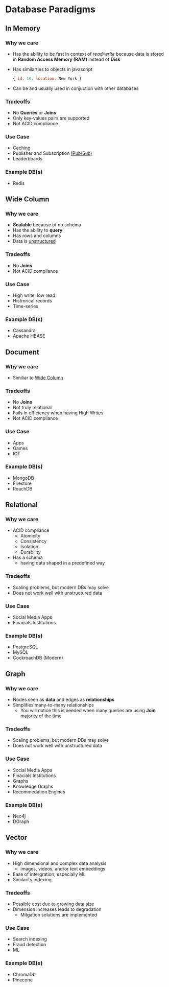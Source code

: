 # Database Paradigms

## In Memory

### Why we care

- Has the ability to be fast
in context of *read/write* because
data is stored in **Random Access Memory (RAM)** instead of **Disk**
- Has similarties to objects in javascript

    ```javascript
    { id: 10, location: New York }
    ```

- Can be and usually used in conjuction with other databases

### Tradeoffs

- No **Queries** or **Joins**
- Only key-values pairs are supported
- Not ACID compliance

### Use Case

- Caching
- Publisher and Subscription [(Pub/Sub)](design-patterns.md#pubsub)
- Leaderboards

### Example DB(s)

- Redis

## Wide Column

### Why we care

- **Scalable** because of no schema
- Has the ability to **query**
- Has rows and columns
- Data is [unstructured](db.md#structured-vs-unstructured)

### Tradeoffs

- No **Joins**
- Not ACID compliance

### Use Case

- High write, low read
- Histrorical records
- Time-series

### Example DB(s)

- Cassandra
- Apache HBASE

## Document

### Why we care

- Similiar to [Wide Column](#wide-column)

### Tradeoffs

- No **Joins**
- Not truly relational
- Fails in efficiency when having High Writes
- Not ACID compliance

### Use Case

- Apps
- Games
- IOT

### Example DB(s)

- MongoDB
- Firestore
- RoachDB

## Relational

### Why we care

- ACID compliance
  - Atomicity
  - Consistency
  - Isolation
  - Durability
- Has a schema
  - having data shaped in a predefined way

### Tradeoffs

- Scaling problems, but modern DBs may solve
- Does not work well with unstructured data

### Use Case

- Social Media Apps
- Finacials Institutions

### Example DB(s)

- PostgreSQL
- MySQL
- CockroachDB (Modern)

## Graph

### Why we care

- Nodes seen as **data** and edges as **relationships**
- Simplifies many-to-many relationships
  - You will notice this is needed when many queries are using **Join** majority
  of the time

### Tradeoffs

- Scaling problems, but modern DBs may solve
- Does not work well with unstructured data

### Use Case

- Social Media Apps
- Finacials Institutions
- Graphs
- Knowledge Graphs
- Recommedation Engines

### Example DB(s)

- Neo4j
- DGraph

## Vector

### Why we care

- High dimensional and complex data analysis
  - images, videos, and/or text embeddings
- Ease of intergration; especially ML
- Similarity indexing

### Tradeoffs

- Possible cost due to growing data size
- Dimension increases leads to degradation
  - Mitgation solutions are implemented

### Use Case

- Search indexing
- Fraud detection
- ML

### Example DB(s)

- ChromaDb
- Pinecone
  